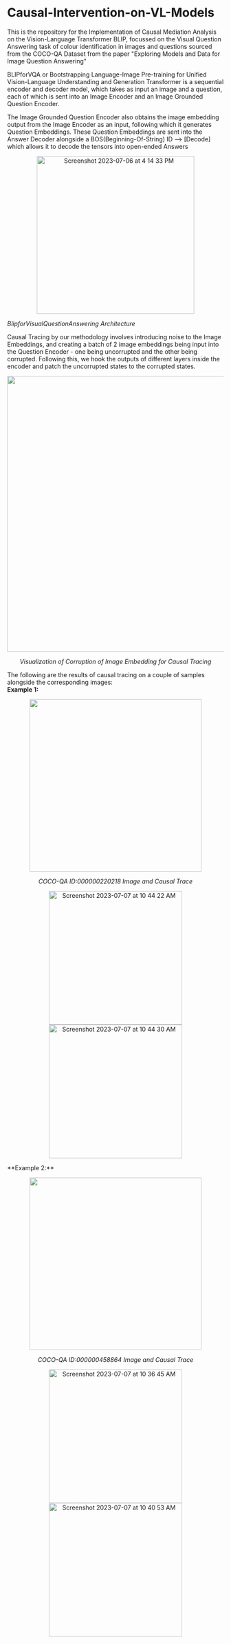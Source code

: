 # Causal-Intervention-on-VL-Models
This is the repository for the Implementation of Causal Mediation Analysis on the Vision-Language Transformer BLIP, focussed on the Visual Question Answering task of colour identification in images and questions sourced from the COCO-QA Dataset from the paper "Exploring Models and Data for Image Question Answering"

BLIPforVQA or Bootstrapping Language-Image Pre-training for Unified Vision-Language Understanding and Generation Transformer is a sequential encoder and decoder model, which takes as input an image and a question, each of which is sent into an Image Encoder and an Image Grounded Question Encoder. 

The Image Grounded Question Encoder also obtains the image embedding output from the Image Encoder as an input, following which it generates Question Embeddings. These Question Embeddings are sent into the Answer Decoder alongside a BOS(Beginning-Of-String) ID --> [Decode] which allows it to decode the tensors into open-ended Answers
<p align="center">
<img width="366" alt="Screenshot 2023-07-06 at 4 14 33 PM" src="https://github.com/Vedantpalit/Causal-Intervention-on-VL-Models/assets/102275067/73601c35-549e-4a48-a42b-3dca966aa288" >
</p>
<p align="center">

<i>BlipforVisualQuestionAnswering Architecture</i>
</p>


Causal Tracing by our methodology involves introducing noise to the Image Embeddings, and creating a batch of 2 image embeddings being input into the Question Encoder - one being uncorrupted and the other being corrupted. Following this, we hook the outputs of different layers inside the encoder and patch the uncorrupted states to the corrupted states.
<p align='center'>
<img width='640' src="https://github.com/Vedantpalit/Causal-Intervention-on-VL-Models/assets/102275067/5697c5e1-4054-4032-a348-2a7260aa833b">
</p>
<p align='center'>
<i>Visualization of Corruption of Image Embedding for Causal Tracing</i>
</p>


The following are the results of causal tracing on a couple of samples alongside the corresponding images:\
**Example 1:**
<p align='center'>
<img width='400' src="https://github.com/Vedantpalit/Causal-Intervention-on-VL-Models/assets/102275067/12552ee8-ad05-4c3d-b474-9846a249d9b4">
</p>
<p align='center'>
<i>COCO-QA ID:000000220218 Image and Causal Trace</i>
</p>
<p align='center'>
<img width="310" alt="Screenshot 2023-07-07 at 10 44 22 AM" src="https://github.com/Vedantpalit/Causal-Intervention-on-VL-Models/assets/102275067/abfefad7-6eb5-456c-8402-f81bcdc74db2"><img width="310" alt="Screenshot 2023-07-07 at 10 44 30 AM" src="https://github.com/Vedantpalit/Causal-Intervention-on-VL-Models/assets/102275067/b29da4a0-7d8f-42bd-bdd3-87c5b7d0194c">
</p>
**Example 2:**
<p align='center'>
<img width='400' src="https://github.com/Vedantpalit/Causal-Intervention-on-VL-Models/assets/102275067/45cf1f7c-79a4-4f3e-9d5f-38c57d927fe0">
</p>
<p align='center'>
<i>COCO-QA ID:000000458864 Image and Causal Trace</i>
</p>
<p align='center'>
<img width="310" alt="Screenshot 2023-07-07 at 10 36 45 AM" src="https://github.com/Vedantpalit/Causal-Intervention-on-VL-Models/assets/102275067/704319a0-9737-461a-a94f-c3ed6a16e1f9"><img width="310" alt="Screenshot 2023-07-07 at 10 40 53 AM" src="https://github.com/Vedantpalit/Causal-Intervention-on-VL-Models/assets/102275067/4f8874eb-8ba8-4231-9447-b15f448f9519">
</p>











